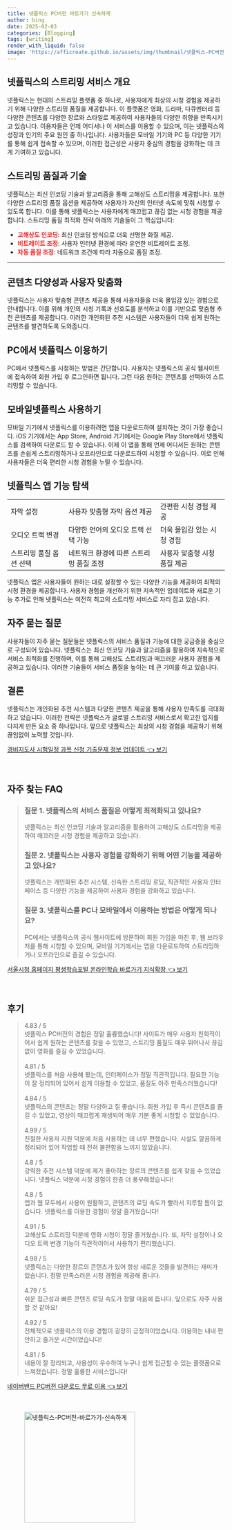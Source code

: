 ```yaml
---
title: 넷플릭스 PC버전 바로가기 신속하게
author: bing
date: 2025-02-03
categories: [Blogging]
tags: [writing]
render_with_liquid: false
image: 'https://afficreate.github.io/assets/img/thumbnail/넷플릭스-PC버전-바로가기-신속하게.webp'
---
```



<h2 id='넷플릭스의 스트리밍 서비스 개요'>넷플릭스의 스트리밍 서비스 개요</h2>

<p>넷플릭스는 현대의 스트리밍 플랫폼 중 하나로, 사용자에게 최상의 시청 경험을 제공하기 위해 다양한 스트리밍 품질을 제공합니다. 이 플랫폼은 영화, 드라마, 다큐멘터리 등 다양한 콘텐츠를 다양한 장르와 스타일로 제공하여 사용자들의 다양한 취향을 만족시키고 있습니다. 이용자들은 언제 어디서나 이 서비스를 이용할 수 있으며, 이는 넷플릭스의 성장과 인기의 주요 원인 중 하나입니다. 사용자들은 모바일 기기와 PC 등 다양한 기기를 통해 쉽게 접속할 수 있으며, 이러한 접근성은 사용자 중심의 경험을 강화하는 데 크게 기여하고 있습니다.</p>

<h2 id='스트리밍 품질과 기술'>스트리밍 품질과 기술</h2>

<p>넷플릭스는 최신 인코딩 기술과 알고리즘을 통해 고해상도 스트리밍을 제공합니다. 또한 다양한 스트리밍 품질 옵션을 제공하여 사용자가 자신의 인터넷 속도에 맞춰 시청할 수 있도록 합니다. 이를 통해 넷플릭스는 사용자에게 매끄럽고 끊김 없는 시청 경험을 제공합니다. 스트리밍 품질 최적화 전략 아래의 기술들이 그 핵심입니다:</p>

<ul>
    <li><b><span style="color: #ee2323;">고해상도 인코딩</span></b>: 최신 인코딩 방식으로 더욱 선명한 화질 제공.</li>
    <li><b><span style="color: #ee2323;">비트레이트 조정</span></b>: 사용자 인터넷 환경에 따라 유연한 비트레이트 조정.</li>
    <li><b><span style="color: #ee2323;">자동 품질 조정</span></b>: 네트워크 조건에 따라 자동으로 품질 조정.</li>
</ul>

<hr />

<h2 id='콘텐츠 다양성과 사용자 맞춤화'>콘텐츠 다양성과 사용자 맞춤화</h2>

<p>넷플릭스는 사용자 맞춤형 콘텐츠 제공을 통해 사용자들을 더욱 몰입감 있는 경험으로 안내합니다. 이를 위해 개인의 시청 기록과 선호도를 분석하고 이를 기반으로 맞춤형 추천 콘텐츠를 제공합니다. 이러한 개인화된 추천 시스템은 사용자들이 더욱 쉽게 원하는 콘텐츠를 발견하도록 도와줍니다.</p>

<h2 id='PC에서 넷플릭스 이용하기'>PC에서 넷플릭스 이용하기</h2>

<p>PC에서 넷플릭스를 시청하는 방법은 간단합니다. 사용자는 넷플릭스의 공식 웹사이트에 접속하여 회원 가입 후 로그인하면 됩니다. 그런 다음 원하는 콘텐츠를 선택하여 스트리밍할 수 있습니다. </p>

<h2 id='모바일넷플릭스 사용하기'>모바일넷플릭스 사용하기</h2>

<p>모바일 기기에서 넷플릭스를 이용하려면 앱을 다운로드하여 설치하는 것이 가장 좋습니다. iOS 기기에서는 App Store, Android 기기에서는 Google Play Store에서 넷플릭스를 검색하여 다운로드 할 수 있습니다. 이제 이 앱을 통해 언제 어디서든 원하는 콘텐츠를 손쉽게 스트리밍하거나 오프라인으로 다운로드하여 시청할 수 있습니다. 이로 인해 사용자들은 더욱 편리한 시청 경험을 누릴 수 있습니다.</p>

<h2 id='넷플릭스 앱 기능 탐색'>넷플릭스 앱 기능 탐색</h2>

<table>
    <tr>
        <td>자막 설정</td>
        <td>사용자 맞춤형 자막 옵션 제공</td>
        <td>간편한 시청 경험 제공</td>
    </tr>
    <tr>
        <td>오디오 트랙 변경</td>
        <td>다양한 언어의 오디오 트랙 선택 가능</td>
        <td>더욱 몰입감 있는 시청 경험</td>
    </tr>
    <tr>
        <td>스트리밍 품질 옵션 선택</td>
        <td>네트워크 환경에 따른 스트리밍 품질 조정</td>
        <td>사용자 맞춤형 시청 품질 제공</td>
    </tr>
</table>

<p>넷플릭스 앱은 사용자들이 원하는 대로 설정할 수 있는 다양한 기능을 제공하여 최적의 시청 환경을 제공합니다. 사용자 경험을 개선하기 위한 지속적인 업데이트와 새로운 기능 추가로 인해 넷플릭스는 여전히 최고의 스트리밍 서비스로 자리 잡고 있습니다.</p>

<h2 id='자주 묻는 질문'>자주 묻는 질문</h2>

<p>사용자들이 자주 묻는 질문들은 넷플릭스의 서비스 품질과 기능에 대한 궁금증을 중심으로 구성되어 있습니다. 넷플릭스는 최신 인코딩 기술과 알고리즘을 활용하여 지속적으로 서비스 최적화를 진행하며, 이를 통해 고해상도 스트리밍과 매끄러운 사용자 경험을 제공하고 있습니다. 이러한 기술들이 서비스 품질을 높이는 데 큰 기여를 하고 있습니다.</p>

<h2 id='결론'>결론</h2>

<p>넷플릭스는 개인화된 추천 시스템과 다양한 콘텐츠 제공을 통해 사용자 만족도를 극대화하고 있습니다. 이러한 전략은 넷플릭스가 글로벌 스트리밍 서비스로서 확고한 입지를 다지게 만든 요소 중 하나입니다. 앞으로 넷플릭스는 최상의 시청 경험을 제공하기 위해 끊임없이 노력할 것입니다.</p>


<p><a class="click-button" title="경비지도사 시험일정 과목 신청 기출문제 정보 업데이트" href="https://afficreate.github.io/posts/%EA%B2%BD%EB%B9%84%EC%A7%80%EB%8F%84%EC%82%AC-%EC%8B%9C%ED%97%98%EC%9D%BC%EC%A0%95-%EA%B3%BC%EB%AA%A9-%EC%8B%A0%EC%B2%AD-%EA%B8%B0%EC%B6%9C%EB%AC%B8%EC%A0%9C-%EC%A0%95%EB%B3%B4-%EC%97%85%EB%8D%B0%EC%9D%B4%ED%8A%B8/" rel="dofollow">경비지도사 시험일정 과목 신청 기출문제 정보 업데이트 👈 보기</a></p><br>
<h2 id='자주_찾는_FAQ'>자주 찾는 FAQ</h2>
<div itemscope="" itemtype="https://schema.org/FAQPage"> 
<blockquote> 
<div itemscope="" itemprop="mainEntity" itemtype="https://schema.org/Question"> 
<h3 itemprop="name">질문 1. 넷플릭스의 서비스 품질은 어떻게 최적화되고 있나요?</h3> 
<div itemscope="" itemprop="acceptedAnswer" itemtype="https://schema.org/Answer"> 
<span itemprop="text"> 
<p>넷플릭스는 최신 인코딩 기술과 알고리즘을 활용하여 고해상도 스트리밍을 제공하여 매끄러운 시청 경험을 제공하고 있습니다.</p> 
</span> 
</div> 
</div> 
<div itemscope="" itemprop="mainEntity" itemtype="https://schema.org/Question"> 
<h3 itemprop="name">질문 2. 넷플릭스는 사용자 경험을 강화하기 위해 어떤 기능을 제공하고 있나요?</h3> 
<div itemscope="" itemprop="acceptedAnswer" itemtype="https://schema.org/Answer"> 
<span itemprop="text"> 
<p>넷플릭스는 개인화된 추천 시스템, 신속한 스트리밍 로딩, 직관적인 사용자 인터페이스 등 다양한 기능을 제공하여 사용자 경험을 강화하고 있습니다.</p> 
</span> 
</div> 
</div> 
<div itemscope="" itemprop="mainEntity" itemtype="https://schema.org/Question"> 
<h3 itemprop="name">질문 3. 넷플릭스를 PC나 모바일에서 이용하는 방법은 어떻게 되나요?</h3> 
<div itemscope="" itemprop="acceptedAnswer" itemtype="https://schema.org/Answer"> 
<span itemprop="text"> 
<p>PC에서는 넷플릭스의 공식 웹사이트에 방문하여 회원 가입을 마친 후, 웹 브라우저를 통해 시청할 수 있으며, 모바일 기기에서는 앱을 다운로드하여 스트리밍하거나 오프라인으로 즐길 수 있습니다.</p> 
</span> 
</div> 
</div> 
</blockquote> 
</div>
<p><a class="click-button" title="서울시청 홈페이지 평생학습포털 온라인학습 바로가기 지식확장" href="https://afficreate.github.io/posts/%EC%84%9C%EC%9A%B8%EC%8B%9C%EC%B2%AD-%ED%99%88%ED%8E%98%EC%9D%B4%EC%A7%80-%ED%8F%89%EC%83%9D%ED%95%99%EC%8A%B5%ED%8F%AC%ED%84%B8-%EC%98%A8%EB%9D%BC%EC%9D%B8%ED%95%99%EC%8A%B5-%EB%B0%94%EB%A1%9C%EA%B0%80%EA%B8%B0-%EC%A7%80%EC%8B%9D%ED%99%95%EC%9E%A5/" rel="dofollow">서울시청 홈페이지 평생학습포털 온라인학습 바로가기 지식확장 👈 보기</a></p><br>
<h2 id='후기'>후기</h2>
<div itemscope itemtype="https://schema.org/Product">
  <blockquote>
  <div itemprop="review" itemscope itemtype="https://schema.org/Review">
      <div itemprop="reviewRating" itemscope itemtype="https://schema.org/Rating"> <span itemprop="ratingValue">4.83</span> / <span itemprop="bestRating">5</span> </div>
      <span itemprop="reviewBody">넷플릭스 PC버전의 경험은 정말 훌륭했습니다! 사이트가 매우 사용자 친화적이어서 쉽게 원하는 콘텐츠를 찾을 수 있었고, 스트리밍 품질도 매우 뛰어나서 끊김 없이 영화를 즐길 수 있었습니다.</span>
  </div>
  <br>
  <div itemprop="review" itemscope itemtype="https://schema.org/Review">
      <div itemprop="reviewRating" itemscope itemtype="https://schema.org/Rating"> <span itemprop="ratingValue">4.81</span> / <span itemprop="bestRating">5</span> </div>
      <span itemprop="reviewBody">넷플릭스를 처음 사용해 봤는데, 인터페이스가 정말 직관적입니다. 필요한 기능이 잘 정리되어 있어서 쉽게 이용할 수 있었고, 품질도 아주 만족스러웠습니다!</span>
  </div>
  <br>
  <div itemprop="review" itemscope itemtype="https://schema.org/Review">
      <div itemprop="reviewRating" itemscope itemtype="https://schema.org/Rating"> <span itemprop="ratingValue">4.84</span> / <span itemprop="bestRating">5</span> </div>
      <span itemprop="reviewBody">넷플릭스의 콘텐츠는 정말 다양하고 질 좋습니다. 회원 가입 후 즉시 콘텐츠를 즐길 수 있었고, 영상이 매끄럽게 재생되어 매우 기분 좋게 시청할 수 있었습니다.</span>
  </div>
  <br>
  <div itemprop="review" itemscope itemtype="https://schema.org/Review">
      <div itemprop="reviewRating" itemscope itemtype="https://schema.org/Rating"> <span itemprop="ratingValue">4.99</span> / <span itemprop="bestRating">5</span> </div>
      <span itemprop="reviewBody">친절한 사용자 지원 덕분에 처음 사용하는 데 너무 편했습니다. 시설도 깔끔하게 정리되어 있어 작업할 때 전혀 불편함을 느끼지 않았습니다.</span>
  </div>
  <br>
  <div itemprop="review" itemscope itemtype="https://schema.org/Review">
      <div itemprop="reviewRating" itemscope itemtype="https://schema.org/Rating"> <span itemprop="ratingValue">4.8</span> / <span itemprop="bestRating">5</span> </div>
      <span itemprop="reviewBody">강력한 추천 시스템 덕분에 제가 좋아하는 장르의 콘텐츠를 쉽게 찾을 수 있었습니다. 넷플릭스 덕분에 시청 경험이 한층 더 풍부해졌습니다!</span>
  </div>
  <br>
  <div itemprop="review" itemscope itemtype="https://schema.org/Review">
      <div itemprop="reviewRating" itemscope itemtype="https://schema.org/Rating"> <span itemprop="ratingValue">4.8</span> / <span itemprop="bestRating">5</span> </div>
      <span itemprop="reviewBody">앱과 웹 모두에서 사용이 원활하고, 콘텐츠의 로딩 속도가 빨라서 지루할 틈이 없습니다. 넷플릭스를 이용한 경험이 정말 즐거웠습니다!</span>
  </div>
  <br>
  <div itemprop="review" itemscope itemtype="https://schema.org/Review">
      <div itemprop="reviewRating" itemscope itemtype="https://schema.org/Rating"> <span itemprop="ratingValue">4.91</span> / <span itemprop="bestRating">5</span> </div>
      <span itemprop="reviewBody">고해상도 스트리밍 덕분에 영화 시청이 정말 즐거웠습니다. 또, 자막 설정이나 오디오 트랙 변경 기능이 직관적이어서 사용하기 편리했습니다.</span>
  </div>
  <br>
  <div itemprop="review" itemscope itemtype="https://schema.org/Review">
      <div itemprop="reviewRating" itemscope itemtype="https://schema.org/Rating"> <span itemprop="ratingValue">4.98</span> / <span itemprop="bestRating">5</span> </div>
      <span itemprop="reviewBody">넷플릭스는 다양한 장르의 콘텐츠가 있어 항상 새로운 것들을 발견하는 재미가 있습니다. 정말 만족스러운 시청 경험을 제공해 줍니다.</span>
  </div>
  <br>
  <div itemprop="review" itemscope itemtype="https://schema.org/Review">
      <div itemprop="reviewRating" itemscope itemtype="https://schema.org/Rating"> <span itemprop="ratingValue">4.79</span> / <span itemprop="bestRating">5</span> </div>
      <span itemprop="reviewBody">쉬운 접근성과 빠른 콘텐츠 로딩 속도가 정말 마음에 듭니다. 앞으로도 자주 사용할 것 같아요!</span>
  </div>
  <br>
  <div itemprop="review" itemscope itemtype="https://schema.org/Review">
      <div itemprop="reviewRating" itemscope itemtype="https://schema.org/Rating"> <span itemprop="ratingValue">4.92</span> / <span itemprop="bestRating">5</span> </div>
      <span itemprop="reviewBody">전체적으로 넷플릭스의 이용 경험이 굉장히 긍정적이었습니다. 이용하는 내내 편안하고 즐거운 시간이었습니다!</span>
  </div>
  <br>
  <div itemprop="review" itemscope itemtype="https://schema.org/Review">
      <div itemprop="reviewRating" itemscope itemtype="https://schema.org/Rating"> <span itemprop="ratingValue">4.81</span> / <span itemprop="bestRating">5</span> </div>
      <span itemprop="reviewBody">내용이 잘 정리되고, 사용성이 우수하여 누구나 쉽게 접근할 수 있는 플랫폼으로 느껴졌습니다. 정말 훌륭한 서비스입니다!</span>
  </div>
  </blockquote>
</div>
<p><a class="click-button" title="네이버밴드 PC버전 다운로드 무료 이용" href="https://afficreate.github.io/posts/%EB%84%A4%EC%9D%B4%EB%B2%84%EB%B0%B4%EB%93%9C-PC%EB%B2%84%EC%A0%84-%EB%8B%A4%EC%9A%B4%EB%A1%9C%EB%93%9C-%EB%AC%B4%EB%A3%8C-%EC%9D%B4%EC%9A%A9/" rel="dofollow">네이버밴드 PC버전 다운로드 무료 이용 👈 보기</a></p><br>
<figure class="image"><img src="https://afficreate.github.io/assets/img/thumbnail/넷플릭스-PC버전-바로가기-신속하게.webp" alt="넷플릭스-PC버전-바로가기-신속하게" width="256" height="256"></figure>